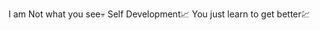 I am Not what you see💀
Self Development📈
You just learn to get better💹

<!---
Bhanuteja7842/Bhanuteja7842 is a ✨ special ✨ repository because its `README.md` (this file) appears on your GitHub profile.
You can click the Preview link to take a look at your changes.
--->
